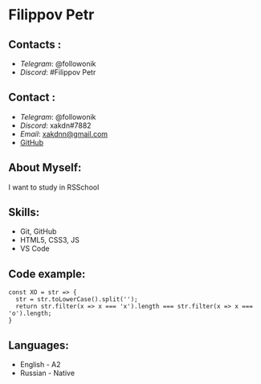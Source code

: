 # Filippov Petr

## Contacts :

- *Telegram*: @followonik
- *Discord*: #Filippov Petr

## Contact :

- *Telegram*: @followonik
- *Discord*: xakdn#7882
- *Email*: <xakdnn@gmail.com>
- [GitHub](https://github.com/Zakroll)

## About Myself:
I want to study in RSSchool

## Skills:
+ Git, GitHub
+ HTML5, CSS3, JS
+ VS Code

## Code example:
```
const XO = str => {
  str = str.toLowerCase().split('');
  return str.filter(x => x === 'x').length === str.filter(x => x === 'o').length;
}

```
## Languages:
- English - A2
- Russian - Native 
